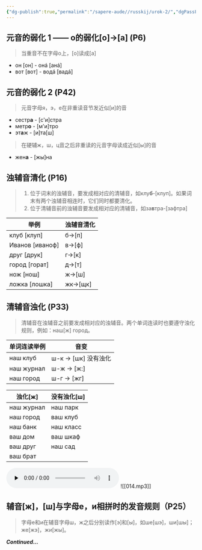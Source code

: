 ```yaml
---
{"dg-publish":true,"permalink":"/sapere-aude//russkij/urok-2/","dgPassFrontmatter":true}
---
```



## 元音的弱化 1 —— o的弱化[o]→[a] (P6)
> 当重音不在字母o上，[o]读成[a]

- он [он]  -  онá [анá]
- вот [вот]  -  водá [вадá]

## 元音的弱化 2 (P42)
> 元音字母я，э，е在非重读音节发近似[и]的音

- сестр**а**  -  [с'и]стра
- метр**о**  -  [м'и]тро
- эт**а**ж  -  [и]та[ш]

> 在硬辅ж，ш，ц音之后非重读的元音字母读成近似[ы]的音

- жен**а**  -  [жы]на

## 浊辅音清化 (P16)

> 1. 位于词末的浊辅音，要发成相对应的清辅音，如клу**б**-[клуп]。如果词末有两个浊辅音相连时，它们同时都要清化。
> 2. 位于清辅音前的浊辅音要发成相对应的清辅音，如за**в**тра-[зафтра]

| 举例            | 浊辅音清化 |
| --------------- | ---------- |
| клуб [клуп]     | б→[п]      |
| Иванов [иваноф] | в→[ф]      |
| друг [друк]     | г→[к]      |
| город [горат]   | д→[т]      |
| нож [нош]       | ж→[ш]      |
| ложка [лошка]   | жк→[щк]    |

## 清辅音浊化 (P33)
> 清辅音在浊辅音之前要发成相对应的浊辅音。两个单词连读时也要遵守浊化规则，例如：наш[ж] город。

| 单词连读举例  | 音变                   |
| ------------ | --------------------- |
| наш клуб     | ш-к → [шк]   没有浊化  |
| наш журнал   | ш-ж → [ж:]            |
| наш город    | ш-г → [жг]            |

| 浊化[ж]    | 没有浊化[ш] |
| ---------- | ----------- |
| наш журнал | наш парк    |
| наш город  | ваш клуб    |
| наш банк   | наш класс   |
| ваш дом    | ваш шкаф    |
| ваш друг   | наш сад     |
| ваш брат   |             |

<audio id="audio" controls="" preload="none">
<source id="mp3" src="https://huangyahui.com/img/user/TARDIS/Assets/2023/014.mp3">
</audio>
![[014.mp3]]

## 辅音[ж]，[ш]与字母е，и相拼时的发音规则（P25）
> 字母е和и在辅音字母ш，ж之后分别读作[э]和[ы]，如ше[шэ]，ши[шы]；же[жэ]，жи[жы]。

***Continued...***